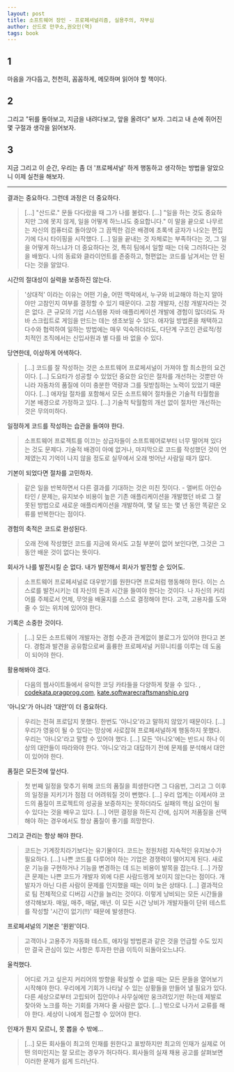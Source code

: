 ```yaml
---
layout: post
title: 소프트웨어 장인 - 프로페셔널리즘, 실용주의, 자부심
author: 산드로 만쿠소,권오인(역)
tags: book
---
```


## 1
마음을 가다듬고, 천천히, 꼼꼼하게, 메모하며 읽어야 할 책이다.

## 2
그리고 "뒤를 돌아보고, 지금을 내려다보고, 앞을 올려다" 보자. 그리고 내 손에 쥐어진 몇 구절과 생각을 읽어보자.

## 3
지금 그리고 이 순간, 우리는 좀 더 '프로페셔널' 하게 행동하고 생각하는 방법을 알았으니 이제 실천을 해보자.

----

결과는 중요하다. 그런데 과정은 더 중요하다.
> [...] "산드로." 문들 다다랐을 때 그가 나를 불렀다. [...] "일을 하는 것도 중요하지만 그에 못지 않게, 일을 어떻게 하느냐도 중요합니다." 이 말을 끝으로 나무르는 자신의 컴퓨터로 돌아앉아 그 끔찍한 검은 배경에 초록색 글자가 나오는 편집기에 다시 타이핑을 시작했다. [...] 일을 끝내는 것 자체로는 부족하다는 것, 그 일을 어떻게 하느냐가 더 중요하다는 것, 특히 팀에서 일할 때는 더욱 그러하다는 것을 배웠다. 나의 동료와 클라이언트를 존중하고, 형편없는 코드를 남겨서는 안 된다는 것을 알았다.

시간의 절대성이 실력을 보증하진 않는다.
> '상대적' 이라는 이유는 어떤 기술, 어떤 맥락에서, 누구와 비교해야 하는지 알아야만 고참인지 여부를 결정할 수 있기 때문이다. 고참 개발자, 신참 개발자라는 것은 없다. 큰 규모의 기업 시스템용 자바 애플리케이션 개발에 경험이 많더라도 자바 스크립트로 게임을 만드는 데는 생초보일 수 있다. 애자일 방법론을 채택하고 다수와 협력하여 일하는 방법에는 매우 익숙하더라도, 다단계 구조인 관료적/정치적인 조직에서는 신입사원과 별 다를 바 없을 수 있다.

당연한데, 이상하게 어색하다.
> [...] 코드를 잘 작성하는 것은 소프트웨어 프로페셔널이 가져야 할 최소한의 요건이다. [...] 도요타가 성공할 수 있었던 중요한 요인은 절차를 개선하는 것뿐만 아니라 자동차의 품질에 이미 충분한 역량과 그를 뒷받침하는 노력이 있었기 때문이다. [...] 애자일 절차를 포함해서 모든 소프트웨어 절차들은 기술적 타월함을 기본 배경으로 가정하고 있다. [...] 기술적 탁월함의 개선 없이 절차만 개선하는 것은 무의미하다.

일정하게 코드를 작성하는 습관을 들여야 한다.
> 소프트웨어 프로젝트를 이끄는 상급자들이 소프트웨어로부터 너무 떨어져 있다는 것도 문제다. 기술적 배경이 아예 없거나, 마지막으로 코드를 작성했던 것이 언제였는지 기억이 나지 않을 정도로 실무에서 오래 벗어난 사람일 때가 많다.

기본이 되었다면 절차를 고민하자.
> 같은 일을 반복하면서 다른 결과를 기대하는 것은 미친 짓이다. - 앨버트 아인슈타인 / 문제는, 유지보수 비용이 높은 기존 애플리케이션을 개발했던 바로 그 잘못된 방법으로 새로운 애플리케이션을 개발하여, 몇 달 또는 몇 년 동안 똑같은 오류를 반복한다는 점이다.

경험의 축적은 코드로 완성된다.
> 오래 전에 작성했던 코드를 지금에 와서도 고칠 부분이 없어 보인다면, 그것은 그동안 배운 것이 없다는 뜻이다.

회사가 나를 발전시킬 순 없다. 내가 발전해서 회사가 발전할 순 있어도.
> 소프트웨어 프로페셔널로 대우받기를 원한다면 프로처럼 행동해야 한다. 이는 스스로를 발전시키는 데 자신의 돈과 시간을 들여야 한다는 것이다. 나 자신의 커리어를 주체로서 언제, 무엇을 배울지를 스스로 결정해야 한다. 고객, 고용자를 도와줄 수 있는 위치에 있어야 한다.

기록은 소중한 것이다.
> [...] 모든 소프트웨어 개발자는 경험 수준과 관계없이 블로그가 있어야 한다고 본다. 경험과 발견을 공유함으로써 훌륭한 프로페셔널 커뮤니티를 이루는 데 도움이 되어야 한다.

활용해봐야 겠다.
> 다음의 웹사이트들에서 유익한 코딩 카타들을 다양하게 찾을 수 있다. , [codekata.pragprog.com](http://codekata.com/), [kate.softwarecraftsmanship.org](http://katas.softwarecraftsmanship.org/)

'아니오'가 아니라 '대안'이 더 중요하다.
> 우리는 전혀 프로답지 못했다. 한번도 '아니오'라고 말하지 않았기 때문이다. [...] 우리가 영웅이 될 수 있다는 망상에 사로잡혀 프로페셔널하게 행동하지 못했다. 우리는 '아니오'라고 말할 수 있어야 했다. [...] 모든 '아니오'에는 반드시 하나 이상의 대안들이 따라와야 한다. '아니오'라고 대답하기 전에 문제를 분석해서 대안이 있어야 한다.

품질은 모든것에 앞선다.
> 첫 번째 일정을 맞추기 위해 코드의 품질을 희생한다면 그 다음번, 그리고 그 이후의 일정을 지키기가 점점 더 어려워질 것이 뻔했다. [...] 우리 업계는 이제서야 코드의 품질이 프로젝트의 성공을 보증하지는 못하더라도 실패의 핵심 요인이 될 수 있다는 것을 배우고 있다. [...] 어떤 결정을 하든지 간에, 심지어 저품질을 선택해야 하는 경우에서도 항상 품질이 좋기를 희망한다.


그리고 관리는 항상 해야 한다.
> 코드는 기계장치라기보다는 유기물이다. 코드는 정원처럼 지속적인 유지보수가 필요하다. [...] 나쁜 코드를 다루어야 하는 기업은 경쟁력이 떨어지게 된다. 새로운 기능을 구현하거나 기능을 변경하는 데 드는 비용이 발목을 잡는다. [...] 가장 큰 문제는 나쁜 코드가 개발자 외에 다른 사람드렝게 보이지 않는다는 점이다. 개발자가 아닌 다른 사람이 문제를 인지했을 때는 이미 늦은 상태다. [...] 결과적으로 팀 전체적으로 디버깅 시간을 늘리는 것이다. 이렇게 낭비되는 모든 시간들을 생각해보자. 매일, 매주, 매달, 매년. 이 모든 시간 낭비가 개발자들이 단위 테스트를 작성할 '시간이 없기(!!)' 때문에 발생한다.

프로페셔널의 기본은 '윈윈'이다.
> 고객이나 고용주가 자동화 테스트, 애자일 방법론과 같은 것을 언급할 수도 있지만 결국 관심이 있는 사항은 투자한 만큼 이득이 되돌아오느냐다.

울컥했다.
> 어디로 가고 싶은지 커리어의 방향을 확실할 수 없을 때는 모든 문들을 열어보기 시작해야 한다. 우리에게 기회가 나타날 수 있는 상황들을 만들어 낼 필요가 있다. 다른 세상으로부터 고립되어 집안이나 사무실에만 웅크려있기만 하는데 제발로 찾아와 노크를 하는 기회를 가져다 줄 사람은 없다. [...] 밖으로 나가서 교류를 해야 한다. 세상이 나에게 접근할 수 있어야 한다.

인재가 뭔지 모르니, 못 뽑을 수 밖에...
> [...] 모든 회사들이 최고의 인재를 원한다고 표방하지만 최고의 인재가 실제로 어떤 의미인지는 잘 모르는 경우가 허다하다. 회사들의 실재 채용 공고를 살펴보면 이러한 문제가 쉽게 드러난다.


